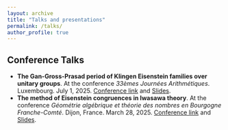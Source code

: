 ```yaml
---
layout: archive
title: "Talks and presentations"
permalink: /talks/
author_profile: true
---
```


## Conference Talks
- **The Gan-Gross-Prasad period of Klingen Eisenstein families over unitary groups**. At the conference *33èmes Journées Arithmétiques*. Luxembourg. July 1, 2025. [Conference link](https://www.uni.lu/fstm-en/conferences/ja25/) and [Slides](/talks/Luxembourg_JA25.pdf).
- **The method of Eisenstein congruences in Iwasawa theory**. At the conference *Géométrie algébrique et théorie des nombres en Bourgogne Franche-Comté*. Dijon, France. March 28, 2025. [Conference link](https://indico.math.cnrs.fr/event/13817/overview) and [Slides](/talks/Dijon250328_revised.pdf).
